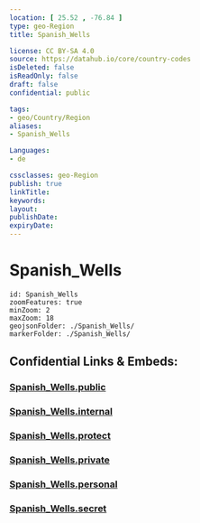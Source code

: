 ```yaml
---
location: [ 25.52 , -76.84 ] 
type: geo-Region
title: Spanish_Wells

license: CC BY-SA 4.0
source: https://datahub.io/core/country-codes
isDeleted: false
isReadOnly: false
draft: false
confidential: public

tags:
- geo/Country/Region
aliases:
- Spanish_Wells

Languages:
- de

cssclasses: geo-Region
publish: true
linkTitle: 
keywords: 
layout: 
publishDate: 
expiryDate: 
---
```


# Spanish_Wells

```leaflet
id: Spanish_Wells
zoomFeatures: true 
minZoom: 2 
maxZoom: 18
geojsonFolder: ./Spanish_Wells/
markerFolder: ./Spanish_Wells/
```


## Confidential Links & Embeds: 

### [Spanish_Wells.public](/_public/\Earth\Continent\America~Caribbean\Bahamas\Districts~BahamasSpanish_Wells.public.md) 

### [Spanish_Wells.internal](/_internal/\Earth\Continent\America~Caribbean\Bahamas\Districts~BahamasSpanish_Wells.internal.md) 

### [Spanish_Wells.protect](/_protect/\Earth\Continent\America~Caribbean\Bahamas\Districts~BahamasSpanish_Wells.protect.md) 

### [Spanish_Wells.private](/_private/\Earth\Continent\America~Caribbean\Bahamas\Districts~BahamasSpanish_Wells.private.md) 

### [Spanish_Wells.personal](/_personal/\Earth\Continent\America~Caribbean\Bahamas\Districts~BahamasSpanish_Wells.personal.md) 

### [Spanish_Wells.secret](/_secret/\Earth\Continent\America~Caribbean\Bahamas\Districts~BahamasSpanish_Wells.secret.md)

